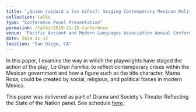 ```yaml
---
title: "¿Quien cuidará a los niños?: Staging Contemporary Mexican Politics in La gran familia"
collection: talks
type: "Conference Panel Presentation"
permalink: /talks/2019-11-15-conference
venue: "Pacific Ancient and Modern Languages Association Annual Conference"
date: 2019-11-15
location: "San Diego, CA"
---
```


In this paper, I examine the way in which the playwrights have staged the action of the play, *La Gran Familia*, to reflect contemporary crises within the Mexican government and how a figure such as the title character, Mama Rosa, could be created by social, religious, and political forces in modern Mexico.

This paper was delivered as part of Drama and Society's Theater Reflecting the State of the Nation panel. See schedule [here](https://pamla.ballastacademic.com/Webforms/Schedule.aspx).
